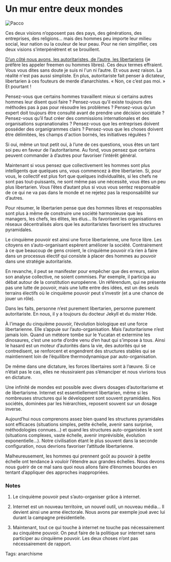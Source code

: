 # Un mur entre deux mondes



![Pacco](http://blog.tcrouzet.comhttps://tcrouzet.com/images_tc/2007/10/pacco3.jpg)

Ces deux visions n’opposent pas des pays, des générations, des entreprises, des religions… mais des hommes peu importe leur milieu social, leur nation ou la couleur de leur peau. Pour ne rien simplifier, ces deux visions s’interpénètrent et se brouillent.

[D’un côté nous avons, les autoritaristes, de l’autre, les libertariens](http://www.politicalcompass.org/analysis2) (je préfère les appeler freemen ou hommes libres). Ces deux termes effraient. Vous vous dites sans doute je suis ni l'un ni l’autre. Et vous avez raison. La réalité n'est pas aussi simpliste. En plus, autoritariste fait penser à dictateur, libertarien à ces fouteurs de merde d’anarchistes. « Non, ce c’est pas moi. » Et pourtant !

Pensez-vous que certains hommes travaillent mieux si certains autres hommes leur disent quoi faire ? Pensez-vous qu’il existe toujours des méthodes pas à pas pour résoudre les problèmes ? Pensez-vous qu’un expert doit toujours être consulté avant de prendre une décision sociétale ? Pensez-vous qu’il faut créer des commissions internationales et des organisations supranationales ? Pensez-vous que les entreprises doivent posséder des organigrammes clairs ? Pensez-vous que les choses doivent être délimitées, les champs d'action bornés, les initiatives régulées ?

Si oui, même un tout petit oui, à l’une de ces questions, vous êtes un tant soi peu en faveur de l’autoritarisme. Au fond, vous pensez que certains peuvent commander à d’autres pour favoriser l’intérêt général.

Maintenant si vous pensez que collectivement les hommes sont plus intelligents que quelques uns, vous commencez à être libertarien. Si, pour vous, le collectif est plus fort que quelques individualités, si les chefs ne sont pas tout-puissants, ne sont même pas une nécessité, vous êtes un peu plus libertarien. Vous l’êtes d’autant plus si vous vous sentez responsable de ce qui ne va pas dans le monde et ne rejetez pas la responsabilité sur d’autres.

Pour résumer, le libertarien pense que des hommes libres et responsables sont plus à même de construire une société harmonieuse que les managers, les chefs, les élites, les élus… Ils favorisent les organisations en réseaux décentralisés alors que les autoritaristes favorisent les structures pyramidales.

Le cinquième pouvoir est ainsi une force libertarienne, une force libre. Les citoyens en s’auto-organisant espèrent améliorer la société. Contrairement à ce que beaucoup de gens croient, le cinquième pouvoir n’a rien à faire dans un processus électif qui consiste à placer des hommes au pouvoir dans une stratégie autoritariste.

En revanche, il peut se manifester pour empêcher que des erreurs, selon son analyse collective, ne soient commises. Par exemple, il participa au débat autour de la constitution européenne. Un référendum, qui ne présente pas une lutte de pouvoir, mais une lutte entre des idées, est un des seuls terrains électifs où le cinquième pouvoir peut s’investir (et a une chance de jouer un rôle).

Dans les faits, personne n’est purement libertarien, personne purement autoritariste. En nous, il y a toujours du docteur Jekyll et du mister Hide.

À l’image du cinquième pouvoir, l’évolution biologique est une force libertarienne. Elle s’appuie sur l’auto-organisation. Mais l’autoritarisme n’est jamais loin. Quand un météore tombe sur le Yucatan et extermine les dinosaures, c’est une sorte d’ordre venu d’en haut qui s’impose à tous. Ainsi le hasard est un moteur d’autorités dans la vie, des autorités qui se contredisent, se renforcent et engendrent des structures stables qui se maintiennent loin de l’équilibre thermodynamique par auto-organisation.

De même dans une dictature, les forces libertaires sont à l’œuvre. Si ce n’était pas le cas, elles ne réussiraient pas s’émanciper et nous vivrions tous en dictature.

Une infinité de mondes est possible avec divers dosages d’autoritarisme et de libertarisme. Internet est essentiellement libertarien, même si les nombreuses structures qui le développent sont souvent pyramidales. Nos sociétés, dominées par les hiérarchies, reposent souvent sur un dosage inverse.

Aujourd’hui nous comprenons assez bien quand les structures pyramidales sont efficaces (situations simples, petite échelle, avenir sans surprise, méthodologies connues…) et quand les structures auto-organisées le sont (situations complexes, vaste échelle, avenir imprévisible, évolution exponentielle…). Notre civilisation étant le plus souvent dans la seconde configuration, nous devrions favoriser l’attitude libertarienne.

Malheureusement, les hommes qui prennent goût au pouvoir à petite échelle ont tendance à vouloir l’étendre aux grandes échelles. Nous devons nous guérir de ce mal sans quoi nous allons faire d’énormes bourdes en tentant d’appliquer des approches inappropriées.

### Notes

1. Le cinquième pouvoir peut s’auto-organiser grâce à internet.

2. Internet est un nouveau territoire, un nouvel outil, un nouveau média… Il devient ainsi une arme électorale. Nous avons par exemple joué avec lui durant la campagne présidentielle.

3. Maintenant, tout ce qui touche à internet ne touche pas nécessairement au cinquième pouvoir. On peut faire de la politique sur internet sans participer au cinquième pouvoir. Les deux choses n’ont pas nécessairement de rapport.

Tags: anarchisme